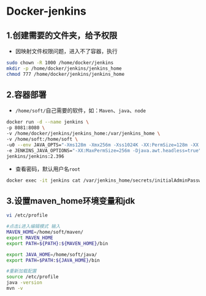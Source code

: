 # Docker-jenkins

## 1.创建需要的文件夹，给予权限

+ 因映射文件权限问题，进入不了容器，执行

```sh
sudo chown -R 1000 /home/docker/jenkins
mkdir -p /home/docker/jenkins/jenkins_home
chmod 777 /home/docker/jenkins/jenkins_home
```

## 2.容器部署

- `/home/soft/`自己需要的软件，如：`Maven`、`java`、`node`

```sh
docker run -d --name jenkins \
-p 8081:8080 \
-v /home/docker/jenkins/jenkins_home:/var/jenkins_home \
-v /home/soft:/home/soft \
-u0 --env JAVA_OPTS="-Xms128m -Xmx256m -Xss1024K -XX:PermSize=128m -XX:MaxPermSize=256m"  \
-e JENKINS_JAVA_OPTIONS="-XX:MaxPermSize=256m -Djava.awt.headless=true" \
jenkins/jenkins:2.396
```

+ 查看密码，默认用户名`root`

```sh
docker exec -it jenkins cat /var/jenkins_home/secrets/initialAdminPassword
```

## 3.设置maven_home环境变量和jdk

```sh
vi /etc/profile

#点击i进入编辑模式 输入
MAVEN_HOME=/home/soft/maven/
export MAVEN_HOME
export PATH=${PATH}:${MAVEN_HOME}/bin

export JAVA_HOME=/home/soft/java/
export PATH=$PATH:${JAVA_HOME}/bin

#重新加载配置
source /etc/profile
java -version
mvn -v
```
